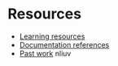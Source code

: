 # Resources

- [Learning resources](learning-resources.md)
- [Documentation references](doc-references__.md)
- [Past work](past-work.md)
nliuv
